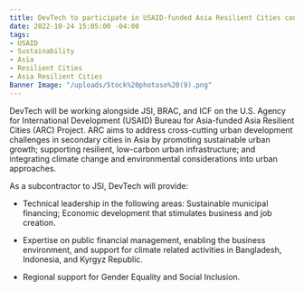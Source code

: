 ```yaml
---
title: DevTech to participate in USAID-funded Asia Resilient Cities consortium
date: 2022-10-24 15:05:00 -04:00
tags:
- USAID
- Sustainability
- Asia
- Resilient Cities
- Asia Resilient Cities
Banner Image: "/uploads/Stock%20photoso%20(9).png"
---
```


DevTech will be working alongside JSI, BRAC, and ICF on the U.S. Agency for International Development (USAID) Bureau for Asia-funded Asia Resilient Cities (ARC) Project. ARC aims to address cross-cutting urban development challenges in secondary cities in Asia by promoting sustainable urban growth; supporting resilient, low-carbon urban infrastructure; and integrating climate change and environmental considerations into urban approaches.

As a subcontractor to JSI, DevTech will provide:

* Technical leadership in the following areas:  Sustainable municipal financing; Economic development that stimulates business and job creation.

* Expertise on public financial management, enabling the business environment, and support for climate related activities in Bangladesh, Indonesia, and Kyrgyz Republic.

* Regional support for Gender Equality and Social Inclusion.